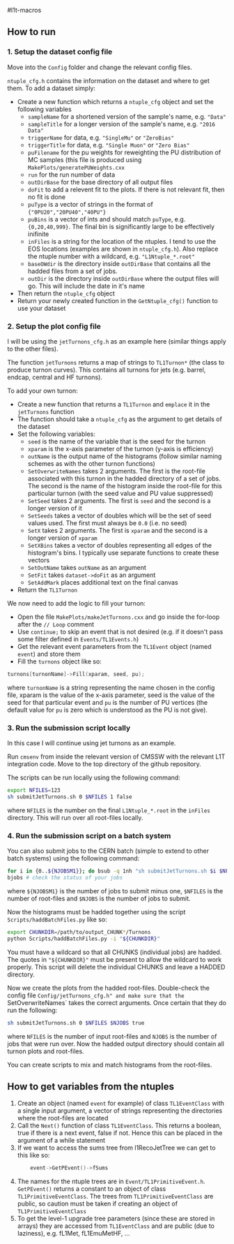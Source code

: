 #l1t-macros

## How to run

### 1. Setup the dataset config file
Move into the `Config` folder and change the relevant config files.

`ntuple_cfg.h` contains the information on the dataset and where to get them. To
add a dataset simply:
* Create a new function which returns a `ntuple_cfg` object and set the
  following variables
    - `sampleName` for a shortened version of the sample's name, e.g. `"Data"`
    - `sampleTitle` for a longer version of the sample's name, e.g. `"2016 Data"`
    - `triggerName` for data, e.g. `"SingleMu"` or `"ZeroBias"`
    - `triggerTitle` for data, e.g. `"Single Muon"` or `"Zero Bias"`
    - `puFilename` for the pu weights for reweighting the PU distribution of MC
      samples (this file is produced using `MakePlots/generatePUWeights.cxx`
    - `run` for the run number of data
    - `outDirBase` for the base directory of all output files
    - `doFit` to add a relevent fit to the plots. If there is not relevant fit,
      then no fit is done
    - `puType` is a vector of strings in the format of `{"0PU20","20PU40","40PU"}`
    - `puBins` is a vector of ints and should match `puType`, e.g. `{0,20,40,999}`.
      The final bin is significantly large to be effectively inifinite
    - `inFiles` is a string for the location of the ntuples. I tend to use the
      EOS locations (examples are shown in `ntuple_cfg.h`). Also replace the
      ntuple number with a wildcard, e.g. `"L1Ntuple_*.root"`
    - `baseOWdir` is the directory inside `outDirBase` that contains all the hadded
      files from a set of jobs.
    - `outDir` is the directory inside `outDirBase` where the output files will
      go. This will include the date in it's name
* Then return the `ntuple_cfg` object
* Return your newly created function in the `GetNtuple_cfg()` function to use
  your dataset

### 2. Setup the plot config file
I will be using the `jetTurnons_cfg.h` as an example here (similar things apply
to the other files).

The function `jetTurnons` returns a map of strings to `TL1Turnon*` (the class
to produce turnon curves). This contains all turnons for jets (e.g. barrel,
endcap, central and HF turnons). 

To add your own turnon:
* Create a new function that returns a `TL1Turnon` and `emplace` it in the 
  `jetTurnons` function
* The function should take a `ntuple_cfg` as the argument to get details of the
  dataset
* Set the following variables:
    - `seed` is the name of the variable that is the seed for the turnon
    - `xparam` is the x-axis parameter of the turnon (y-axis is efficiency)
    - `outName` is the output name of the histograms (follow similar naming
      schemes as with the other turnon functions)
    - `SetOverwriteNames` takes 2 arguments. The first is the root-file
      associated with this turnon in the hadded directory of a set of jobs. The
      second is the name of the histogram inside the root-file for this
      particular turnon (with the seed value and PU value suppressed)
    - `SetSeed` takes 2 arguments. The first is `seed` and the second is a
      longer version of it
    - `SetSeeds` takes a vector of doubles which will be the set of seed values
      used. The first must always be `0.0` (i.e. no seed)
    - `SetX` takes 2 arguments. The first is `xparam` and the second is a longer
      version of `xparam`
    - `SetXBins` takes a vector of doubles representing all edges of the histogram's
      bins. I typically use separate functions to create these vectors
    - `SetOutName` takes `outName` as an argument
    - `SetFit` takes `dataset->doFit` as an argument
    - `SetAddMark` places additional text on the final canvas
* Return the `TL1Turnon`

We now need to add the logic to fill your turnon:
* Open the file `MakePlots/makeJetTurnons.cxx` and go inside the for-loop
  after the `// Loop` comment
* Use `continue;` to skip an event that is not desired (e.g. if it doesn't pass
  some filter defined in `Events/TL1Events.h`)
* Get the relevant event parameters from the `TL1Event` object (named `event`)
  and store them
* Fill the `turnons` object like so:
```C++
turnons[turnonName]->Fill(xparam, seed, pu);
```
where `turnonName` is a string representing the name chosen in the config file,
xparam is the value of the x-axis parameter, seed is the value of the seed for
that particular event and `pu` is the number of PU vertices (the default value
for `pu` is zero which is understood as the PU is not give).

### 3. Run the submission script locally
In this case I will continue using jet turnons as an example.

Run `cmsenv` from inside the relevant version of CMSSW with the relevant L1T
integration code. Move to the top directory of the github repository.

The scripts can be run locally using the following command:
```bash
export NFILES=123
sh submitJetTurnons.sh 0 $NFILES 1 false
```
where `NFILES` is the number on the final `L1Ntuple_*.root` in the `inFiles`
directory. This will run over all root-files locally.

### 4. Run the submission script on a batch system
You can also submit jobs to the CERN batch (simple to extend to other batch systems)
using the following command:
```bash
for i in {0..${NJOBSM1}}; do bsub -q 1nh "sh submitJetTurnons.sh $i $NFILES $NJOBS false"; done
bjobs # check the status of your jobs
```
where `${NJOBSM1}` is the number of jobs to submit minus one, `$NFILES` is the
number of root-files and `$NJOBS` is the number of jobs to submit.

Now the histograms must be hadded together using the script `Scripts/haddBatchFiles.py`
like so:
```bash
export CHUNKDIR=/path/to/output_CHUNK*/Turnons
python Scripts/haddBatchFiles.py -i "${CHUNKDIR}"
```
You must have a wildcard so that all CHUNKS (individual jobs) are hadded. The
quotes in `"${CHUNKDIR}"` must be present to allow the wildcard to work properly.
This script will delete the individual CHUNKS and leave a HADDED directory.

Now we create the plots from the hadded root-files. Double-check the config file
`Config/jetTurnons_cfg.h" and make sure that the `SetOverwriteNames` takes the
correct arguments. Once certain that they do run the following:
```bash
sh submitJetTurnons.sh 0 $NFILES $NJOBS true
```
where `NFILES` is the number of input root-files and `NJOBS` is the number of
jobs that were run over. Now the hadded output directory should contain all
turnon plots and root-files.

You can create scripts to mix and match histograms from the root-files.

## How to get variables from the ntuples
1. Create an object (named `event` for example) of class `TL1EventClass` with a single input argument, a vector of strings representing the directories where the root-files are located
2. Call the `Next()` function of class `TL1EventClass`. This returns a boolean, true if there is a next event, false if not. Hence this can be placed in the argument of a while statement
3. If we want to access the sums tree from l1RecoJetTree we can get to this like so:
    ```C++
        event->GetPEvent()->fSums   
    ```
4. The names for the ntuple trees are in `Event/TL1PrimitiveEvent.h`. `GetPEvent()` returns a constant to an object of class `TL1PrimitiveEventClass`. The trees from `TL1PrimitiveEventClass` are public, so caution must be taken if creating an object of `TL1PrimitiveEventClass`
5. To get the level-1 upgrade tree parameters (since these are stored in arrays) they are accessed from `TL1EventClass` and are public (due to laziness), e.g. fL1Met, fL1EmuMetHF, ...
